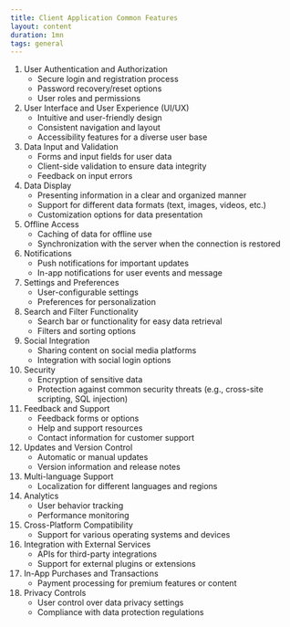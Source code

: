 ```yaml
---
title: Client Application Common Features
layout: content
duration: 1mn
tags: general
---
```


1. User Authentication and Authorization
    - Secure login and registration process
    - Password recovery/reset options
    - User roles and permissions
2. User Interface and User Experience (UI/UX)
    - Intuitive and user-friendly design
    - Consistent navigation and layout
    - Accessibility features for a diverse user base
3. Data Input and Validation
    - Forms and input fields for user data
    - Client-side validation to ensure data integrity
    - Feedback on input errors
4. Data Display
    - Presenting information in a clear and organized manner
    - Support for different data formats (text, images, videos, etc.)
    - Customization options for data presentation
5. Offline Access
    - Caching of data for offline use
    - Synchronization with the server when the connection is restored
6. Notifications
    - Push notifications for important updates
    - In-app notifications for user events and message
7. Settings and Preferences
    - User-configurable settings
    - Preferences for personalization
8. Search and Filter Functionality
    - Search bar or functionality for easy data retrieval
    - Filters and sorting options
9. Social Integration
    - Sharing content on social media platforms
    - Integration with social login options
10. Security
    - Encryption of sensitive data
    - Protection against common security threats (e.g., cross-site scripting, SQL injection)
11. Feedback and Support
    - Feedback forms or options
    - Help and support resources
    - Contact information for customer support
12. Updates and Version Control
    - Automatic or manual updates
    - Version information and release notes
13. Multi-language Support
    - Localization for different languages and regions
14. Analytics
    - User behavior tracking
    - Performance monitoring
15. Cross-Platform Compatibility
    - Support for various operating systems and devices
16. Integration with External Services
    - APIs for third-party integrations
    - Support for external plugins or extensions
17. In-App Purchases and Transactions
    - Payment processing for premium features or content
18. Privacy Controls
    - User control over data privacy settings
    - Compliance with data protection regulations